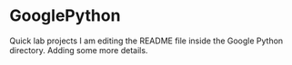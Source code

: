 # GooglePython
Quick lab projects
I am editing the README file inside the Google Python directory. Adding some more details.
